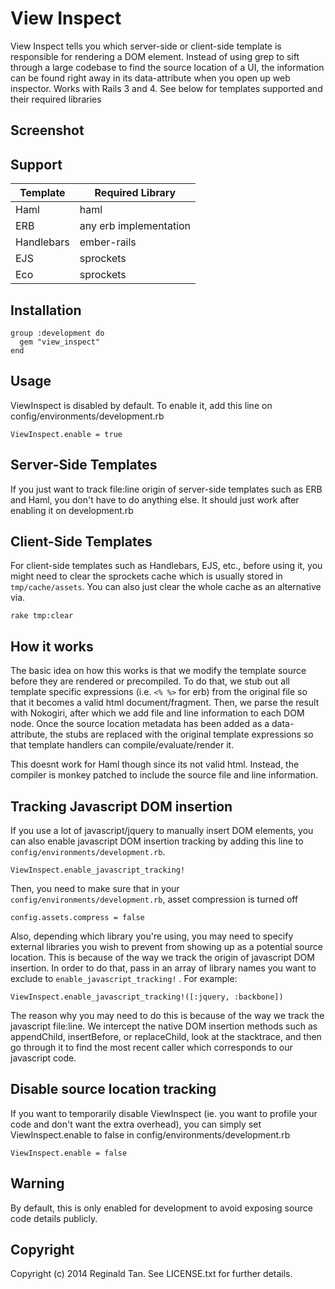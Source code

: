 View Inspect
============

View Inspect tells you which server-side or client-side template is responsible for rendering a DOM element. Instead of using grep to sift through a large codebase to find the source location of a UI, the information can be found right away in its data-attribute when you open up web inspector. Works with Rails 3 and 4. See below for templates supported and their required libraries

Screenshot
----


Support
----
| Template                | Required Library       |
| ----------------------- | ---------------------- |
| Haml                    | haml                   |
| ERB                     | any erb implementation |
| Handlebars              | ember-rails            |
| EJS                     | sprockets              |
| Eco                     | sprockets              |


Installation
----

    group :development do
      gem "view_inspect"
    end


Usage
----

ViewInspect is disabled by default. To enable it, add this line on config/environments/development.rb

    ViewInspect.enable = true

Server-Side Templates
-----

If you just want to track file:line origin of server-side templates such as ERB and Haml, you don't have to do anything else. It should just work after enabling it on development.rb

Client-Side Templates
-----

For client-side templates such as Handlebars, EJS, etc., before using it, you might need to clear the sprockets cache which is usually stored in `tmp/cache/assets`. You can also just clear the whole cache as an alternative via.

    rake tmp:clear

How it works
-----

The basic idea on how this works is that we modify the template source before they are rendered or precompiled. To do that, we stub out all template specific expressions (i.e. `<% %>` for erb) from the original file so that it becomes a valid html document/fragment. Then, we parse the result with Nokogiri, after which we add file and line information to each DOM node. Once the source location metadata has been added as a data-attribute, the stubs are replaced with the original template expressions so that template handlers can compile/evaluate/render it.

This doesnt work for Haml though since its not valid html. Instead, the compiler is monkey patched to include the source file and line information.

Tracking Javascript DOM insertion
----

If you use a lot of javascript/jquery to manually insert DOM elements, you can also enable javascript DOM insertion tracking by adding this line to `config/environments/development.rb`.

    ViewInspect.enable_javascript_tracking!

Then, you need to make sure that in your `config/environments/development.rb`, asset compression is turned off

    config.assets.compress = false

Also, depending which library you're using, you may need to specify external libraries you wish to prevent from showing up as a potential source location. This is because of the way we track the origin of javascript DOM insertion. In order to do that, pass in an array of library names you want to exclude to `enable_javascript_tracking!` . For example:

    ViewInspect.enable_javascript_tracking!([:jquery, :backbone])


The reason why you may need to do this is because of the way we track the javascript file:line. We intercept the native DOM insertion methods such as appendChild, insertBefore, or replaceChild, look at the stacktrace, and then go through it to find the most recent caller which corresponds to our javascript code.

Disable source location tracking
-----

  If you want to temporarily disable ViewInspect (ie. you want to profile your code and don't want the extra overhead), you can simply set ViewInspect.enable to false in config/environments/development.rb

    ViewInspect.enable = false

Warning
----

By default, this is only enabled for development to avoid exposing source code details publicly.


Copyright
----

Copyright (c) 2014 Reginald Tan. See LICENSE.txt for
further details.

